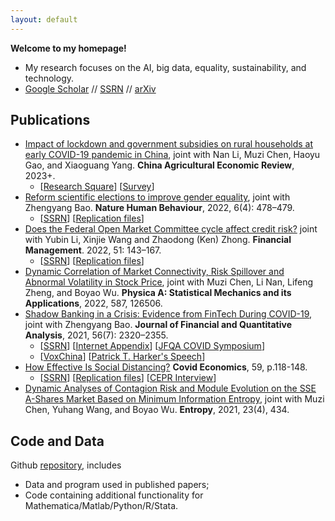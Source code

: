 ```yaml
---
layout: default
---
```


**Welcome to my homepage!**

- My research focuses on the AI, big data, equality, sustainability, and technology. 
- [Google Scholar](https://scholar.google.com/citations?user=CZ61snQAAAAJ&hl=en&oi=ao) // [SSRN](https://papers.ssrn.com/sol3/cf_dev/AbsByAuth.cfm?per_id=3911606) // [arXiv](https://arxiv.org/a/huang_d_2.html)

## Publications

- [Impact of lockdown and government subsidies on rural households at early COVID-19 pandemic in China](https://www.emerald.com/insight/content/doi/10.1108/CAER-12-2021-0239/full/html), joint with Nan Li, Muzi Chen, Haoyu Gao, and Xiaoguang Yang. **China Agricultural Economic Review**, 2023+.
  - [[Research Square](https://www.researchsquare.com/article/rs-2290835/)] [[Survey](https://drive.google.com/file/d/1iDa2jChZVco6E6qco15R788VK6hqAMq4/view?usp=sharing)]
- [Reform scientific elections to improve gender equality](https://www.nature.com/articles/s41562-022-01322-w), joint with Zhengyang Bao. **Nature Human Behaviour**, 2022, 6(4): 478–479.
  - [[SSRN](https://papers.ssrn.com/sol3/papers.cfm?abstract_id=4060205)] [[Replication files](https://osf.io/gvy9c/)]
- [Does the Federal Open Market Committee cycle affect credit risk?](https://doi.org/10.1111/fima.12364) joint with Yubin Li, Xinjie Wang and Zhaodong (Ken) Zhong. **Financial Management**. 2022, 51: 143–167.
  - [[SSRN](https://papers.ssrn.com/sol3/papers.cfm?abstract_id=3512662)]  [[Replication files](https://github.com/difang-huang/fomc-cycle)]
- [Dynamic Correlation of Market Connectivity, Risk Spillover and Abnormal Volatility in Stock Price](https://doi.org/10.1016/j.physa.2021.126506), joint with Muzi Chen, Li Nan, Lifeng Zheng, and Boyao Wu. **Physica A: Statistical Mechanics and its Applications**, 2022, 587, 126506.
- [Shadow Banking in a Crisis: Evidence from FinTech During COVID-19](https://doi.org/10.1017/S0022109021000430), joint with Zhengyang Bao. **Journal of Financial and Quantitative Analysis**, 2021, 56(7): 2320–2355.
  - [[SSRN](https://papers.ssrn.com/sol3/papers.cfm?abstract_id=3734770)] [[Internet Appendix](https://drive.google.com/file/d/1xmnwf_dNR22ohyOeyFoZBCG_6OGv9Gvm/view?usp=sharing)] [[JFQA COVID Symposium](https://player.mediaamp.io/p/U8-EDC/x3q6FTruIMqL/embed/select/media/seU2G5zFXY7m?form=html)] 
  - [[VoxChina](http://voxchina.org/show-3-241.html)] [[Patrick T. Harker's Speech](https://youtu.be/KGbMgL1M6E4?t=572)]
- [How Effective Is Social Distancing?](https://mailchi.mp/cepr/press-release-covid-economics-vetted-and-real-time-papers-59) **Covid Economics**, 59, p.118-148. 
  - [[SSRN](https://papers.ssrn.com/sol3/papers.cfm?abstract_id=3680321)]  [[Replication files](https://github.com/difang-huang/social-distancing)] [[CEPR Interview](https://www.youtube.com/watch?v=K6GAchZP9E8&t=1s&ab_channel=CEPR%26VideoVox)]
- [Dynamic Analyses of Contagion Risk and Module Evolution on the SSE A-Shares Market Based on Minimum Information Entropy](https://www.mdpi.com/1099-4300/23/4/434), joint with Muzi Chen, Yuhang Wang, and Boyao Wu. **Entropy**, 2021, 23(4), 434.

## Code and Data
Github [repository](https://github.com/difang-huang?tab=repositories), includes
- Data and program used in published papers;
- Code containing additional functionality for Mathematica/Matlab/Python/R/Stata.
